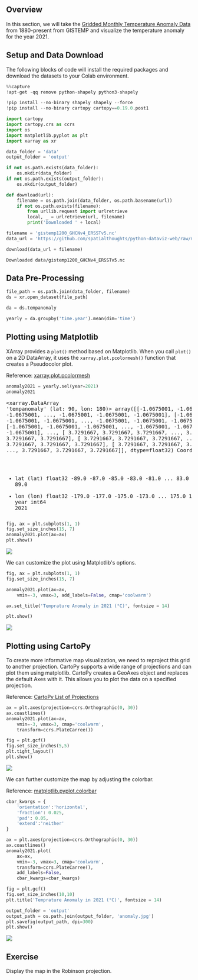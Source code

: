 ## Overview

In this section, we will take the [Gridded Monthly Temperature Anomaly Data](https://data.giss.nasa.gov/gistemp/) from 1880-present from GISTEMP and visualize the temperature anomaly for the year 2021.

## Setup and Data Download

The following blocks of code will install the required packages and download the datasets to your Colab environment.


```python
%%capture
!apt-get -qq remove python-shapely python3-shapely

!pip install --no-binary shapely shapely --force
!pip install --no-binary cartopy cartopy==0.19.0.post1
```


```python
import cartopy
import cartopy.crs as ccrs 
import os
import matplotlib.pyplot as plt
import xarray as xr
```


```python
data_folder = 'data'
output_folder = 'output'

if not os.path.exists(data_folder):
    os.mkdir(data_folder)
if not os.path.exists(output_folder):
    os.mkdir(output_folder)
```


```python
def download(url):
    filename = os.path.join(data_folder, os.path.basename(url))
    if not os.path.exists(filename):
        from urllib.request import urlretrieve
        local, _ = urlretrieve(url, filename)
        print('Downloaded ' + local)

filename = 'gistemp1200_GHCNv4_ERSSTv5.nc'
data_url = 'https://github.com/spatialthoughts/python-dataviz-web/raw/main/data/gistemp/'

download(data_url + filename)
```

    Downloaded data/gistemp1200_GHCNv4_ERSSTv5.nc


## Data Pre-Processing


```python
file_path = os.path.join(data_folder, filename)
ds = xr.open_dataset(file_path)
```


```python
da = ds.tempanomaly
```


```python
yearly = da.groupby('time.year').mean(dim='time')
```

## Plotting using Matplotlib

XArray provides a `plot()` method based on Matplotlib. When you call `plot()` on a 2D DataArray, it uses the `xarray.plot.pcolormesh()` function that creates a Pseudocolor plot.

Reference: [xarray.plot.pcolormesh](https://docs.xarray.dev/en/stable/generated/xarray.plot.pcolormesh.html#xarray.plot.pcolormesh)



```python
anomaly2021 = yearly.sel(year=2021)
anomaly2021
```




<div><svg style="position: absolute; width: 0; height: 0; overflow: hidden">
<defs>
<symbol id="icon-database" viewBox="0 0 32 32">
<path d="M16 0c-8.837 0-16 2.239-16 5v4c0 2.761 7.163 5 16 5s16-2.239 16-5v-4c0-2.761-7.163-5-16-5z"></path>
<path d="M16 17c-8.837 0-16-2.239-16-5v6c0 2.761 7.163 5 16 5s16-2.239 16-5v-6c0 2.761-7.163 5-16 5z"></path>
<path d="M16 26c-8.837 0-16-2.239-16-5v6c0 2.761 7.163 5 16 5s16-2.239 16-5v-6c0 2.761-7.163 5-16 5z"></path>
</symbol>
<symbol id="icon-file-text2" viewBox="0 0 32 32">
<path d="M28.681 7.159c-0.694-0.947-1.662-2.053-2.724-3.116s-2.169-2.030-3.116-2.724c-1.612-1.182-2.393-1.319-2.841-1.319h-15.5c-1.378 0-2.5 1.121-2.5 2.5v27c0 1.378 1.122 2.5 2.5 2.5h23c1.378 0 2.5-1.122 2.5-2.5v-19.5c0-0.448-0.137-1.23-1.319-2.841zM24.543 5.457c0.959 0.959 1.712 1.825 2.268 2.543h-4.811v-4.811c0.718 0.556 1.584 1.309 2.543 2.268zM28 29.5c0 0.271-0.229 0.5-0.5 0.5h-23c-0.271 0-0.5-0.229-0.5-0.5v-27c0-0.271 0.229-0.5 0.5-0.5 0 0 15.499-0 15.5 0v7c0 0.552 0.448 1 1 1h7v19.5z"></path>
<path d="M23 26h-14c-0.552 0-1-0.448-1-1s0.448-1 1-1h14c0.552 0 1 0.448 1 1s-0.448 1-1 1z"></path>
<path d="M23 22h-14c-0.552 0-1-0.448-1-1s0.448-1 1-1h14c0.552 0 1 0.448 1 1s-0.448 1-1 1z"></path>
<path d="M23 18h-14c-0.552 0-1-0.448-1-1s0.448-1 1-1h14c0.552 0 1 0.448 1 1s-0.448 1-1 1z"></path>
</symbol>
</defs>
</svg>
<style>/* CSS stylesheet for displaying xarray objects in jupyterlab.
 *
 */

:root {
  --xr-font-color0: var(--jp-content-font-color0, rgba(0, 0, 0, 1));
  --xr-font-color2: var(--jp-content-font-color2, rgba(0, 0, 0, 0.54));
  --xr-font-color3: var(--jp-content-font-color3, rgba(0, 0, 0, 0.38));
  --xr-border-color: var(--jp-border-color2, #e0e0e0);
  --xr-disabled-color: var(--jp-layout-color3, #bdbdbd);
  --xr-background-color: var(--jp-layout-color0, white);
  --xr-background-color-row-even: var(--jp-layout-color1, white);
  --xr-background-color-row-odd: var(--jp-layout-color2, #eeeeee);
}

html[theme=dark],
body.vscode-dark {
  --xr-font-color0: rgba(255, 255, 255, 1);
  --xr-font-color2: rgba(255, 255, 255, 0.54);
  --xr-font-color3: rgba(255, 255, 255, 0.38);
  --xr-border-color: #1F1F1F;
  --xr-disabled-color: #515151;
  --xr-background-color: #111111;
  --xr-background-color-row-even: #111111;
  --xr-background-color-row-odd: #313131;
}

.xr-wrap {
  display: block !important;
  min-width: 300px;
  max-width: 700px;
}

.xr-text-repr-fallback {
  /* fallback to plain text repr when CSS is not injected (untrusted notebook) */
  display: none;
}

.xr-header {
  padding-top: 6px;
  padding-bottom: 6px;
  margin-bottom: 4px;
  border-bottom: solid 1px var(--xr-border-color);
}

.xr-header > div,
.xr-header > ul {
  display: inline;
  margin-top: 0;
  margin-bottom: 0;
}

.xr-obj-type,
.xr-array-name {
  margin-left: 2px;
  margin-right: 10px;
}

.xr-obj-type {
  color: var(--xr-font-color2);
}

.xr-sections {
  padding-left: 0 !important;
  display: grid;
  grid-template-columns: 150px auto auto 1fr 20px 20px;
}

.xr-section-item {
  display: contents;
}

.xr-section-item input {
  display: none;
}

.xr-section-item input + label {
  color: var(--xr-disabled-color);
}

.xr-section-item input:enabled + label {
  cursor: pointer;
  color: var(--xr-font-color2);
}

.xr-section-item input:enabled + label:hover {
  color: var(--xr-font-color0);
}

.xr-section-summary {
  grid-column: 1;
  color: var(--xr-font-color2);
  font-weight: 500;
}

.xr-section-summary > span {
  display: inline-block;
  padding-left: 0.5em;
}

.xr-section-summary-in:disabled + label {
  color: var(--xr-font-color2);
}

.xr-section-summary-in + label:before {
  display: inline-block;
  content: '►';
  font-size: 11px;
  width: 15px;
  text-align: center;
}

.xr-section-summary-in:disabled + label:before {
  color: var(--xr-disabled-color);
}

.xr-section-summary-in:checked + label:before {
  content: '▼';
}

.xr-section-summary-in:checked + label > span {
  display: none;
}

.xr-section-summary,
.xr-section-inline-details {
  padding-top: 4px;
  padding-bottom: 4px;
}

.xr-section-inline-details {
  grid-column: 2 / -1;
}

.xr-section-details {
  display: none;
  grid-column: 1 / -1;
  margin-bottom: 5px;
}

.xr-section-summary-in:checked ~ .xr-section-details {
  display: contents;
}

.xr-array-wrap {
  grid-column: 1 / -1;
  display: grid;
  grid-template-columns: 20px auto;
}

.xr-array-wrap > label {
  grid-column: 1;
  vertical-align: top;
}

.xr-preview {
  color: var(--xr-font-color3);
}

.xr-array-preview,
.xr-array-data {
  padding: 0 5px !important;
  grid-column: 2;
}

.xr-array-data,
.xr-array-in:checked ~ .xr-array-preview {
  display: none;
}

.xr-array-in:checked ~ .xr-array-data,
.xr-array-preview {
  display: inline-block;
}

.xr-dim-list {
  display: inline-block !important;
  list-style: none;
  padding: 0 !important;
  margin: 0;
}

.xr-dim-list li {
  display: inline-block;
  padding: 0;
  margin: 0;
}

.xr-dim-list:before {
  content: '(';
}

.xr-dim-list:after {
  content: ')';
}

.xr-dim-list li:not(:last-child):after {
  content: ',';
  padding-right: 5px;
}

.xr-has-index {
  font-weight: bold;
}

.xr-var-list,
.xr-var-item {
  display: contents;
}

.xr-var-item > div,
.xr-var-item label,
.xr-var-item > .xr-var-name span {
  background-color: var(--xr-background-color-row-even);
  margin-bottom: 0;
}

.xr-var-item > .xr-var-name:hover span {
  padding-right: 5px;
}

.xr-var-list > li:nth-child(odd) > div,
.xr-var-list > li:nth-child(odd) > label,
.xr-var-list > li:nth-child(odd) > .xr-var-name span {
  background-color: var(--xr-background-color-row-odd);
}

.xr-var-name {
  grid-column: 1;
}

.xr-var-dims {
  grid-column: 2;
}

.xr-var-dtype {
  grid-column: 3;
  text-align: right;
  color: var(--xr-font-color2);
}

.xr-var-preview {
  grid-column: 4;
}

.xr-var-name,
.xr-var-dims,
.xr-var-dtype,
.xr-preview,
.xr-attrs dt {
  white-space: nowrap;
  overflow: hidden;
  text-overflow: ellipsis;
  padding-right: 10px;
}

.xr-var-name:hover,
.xr-var-dims:hover,
.xr-var-dtype:hover,
.xr-attrs dt:hover {
  overflow: visible;
  width: auto;
  z-index: 1;
}

.xr-var-attrs,
.xr-var-data {
  display: none;
  background-color: var(--xr-background-color) !important;
  padding-bottom: 5px !important;
}

.xr-var-attrs-in:checked ~ .xr-var-attrs,
.xr-var-data-in:checked ~ .xr-var-data {
  display: block;
}

.xr-var-data > table {
  float: right;
}

.xr-var-name span,
.xr-var-data,
.xr-attrs {
  padding-left: 25px !important;
}

.xr-attrs,
.xr-var-attrs,
.xr-var-data {
  grid-column: 1 / -1;
}

dl.xr-attrs {
  padding: 0;
  margin: 0;
  display: grid;
  grid-template-columns: 125px auto;
}

.xr-attrs dt,
.xr-attrs dd {
  padding: 0;
  margin: 0;
  float: left;
  padding-right: 10px;
  width: auto;
}

.xr-attrs dt {
  font-weight: normal;
  grid-column: 1;
}

.xr-attrs dt:hover span {
  display: inline-block;
  background: var(--xr-background-color);
  padding-right: 10px;
}

.xr-attrs dd {
  grid-column: 2;
  white-space: pre-wrap;
  word-break: break-all;
}

.xr-icon-database,
.xr-icon-file-text2 {
  display: inline-block;
  vertical-align: middle;
  width: 1em;
  height: 1.5em !important;
  stroke-width: 0;
  stroke: currentColor;
  fill: currentColor;
}
</style><pre class='xr-text-repr-fallback'>&lt;xarray.DataArray &#x27;tempanomaly&#x27; (lat: 90, lon: 180)&gt;
array([[-1.0675001, -1.0675001, -1.0675001, ..., -1.0675001, -1.0675001,
        -1.0675001],
       [-1.0675001, -1.0675001, -1.0675001, ..., -1.0675001, -1.0675001,
        -1.0675001],
       [-1.0675001, -1.0675001, -1.0675001, ..., -1.0675001, -1.0675001,
        -1.0675001],
       ...,
       [ 3.7291667,  3.7291667,  3.7291667, ...,  3.7291667,  3.7291667,
         3.7291667],
       [ 3.7291667,  3.7291667,  3.7291667, ...,  3.7291667,  3.7291667,
         3.7291667],
       [ 3.7291667,  3.7291667,  3.7291667, ...,  3.7291667,  3.7291667,
         3.7291667]], dtype=float32)
Coordinates:
  * lat      (lat) float32 -89.0 -87.0 -85.0 -83.0 -81.0 ... 83.0 85.0 87.0 89.0
  * lon      (lon) float32 -179.0 -177.0 -175.0 -173.0 ... 175.0 177.0 179.0
    year     int64 2021</pre><div class='xr-wrap' style='display:none'><div class='xr-header'><div class='xr-obj-type'>xarray.DataArray</div><div class='xr-array-name'>'tempanomaly'</div><ul class='xr-dim-list'><li><span class='xr-has-index'>lat</span>: 90</li><li><span class='xr-has-index'>lon</span>: 180</li></ul></div><ul class='xr-sections'><li class='xr-section-item'><div class='xr-array-wrap'><input id='section-98f57e26-0f3c-4717-8577-bc762dc6a782' class='xr-array-in' type='checkbox' checked><label for='section-98f57e26-0f3c-4717-8577-bc762dc6a782' title='Show/hide data repr'><svg class='icon xr-icon-database'><use xlink:href='#icon-database'></use></svg></label><div class='xr-array-preview xr-preview'><span>-1.068 -1.068 -1.068 -1.068 -1.068 ... 3.729 3.729 3.729 3.729 3.729</span></div><div class='xr-array-data'><pre>array([[-1.0675001, -1.0675001, -1.0675001, ..., -1.0675001, -1.0675001,
        -1.0675001],
       [-1.0675001, -1.0675001, -1.0675001, ..., -1.0675001, -1.0675001,
        -1.0675001],
       [-1.0675001, -1.0675001, -1.0675001, ..., -1.0675001, -1.0675001,
        -1.0675001],
       ...,
       [ 3.7291667,  3.7291667,  3.7291667, ...,  3.7291667,  3.7291667,
         3.7291667],
       [ 3.7291667,  3.7291667,  3.7291667, ...,  3.7291667,  3.7291667,
         3.7291667],
       [ 3.7291667,  3.7291667,  3.7291667, ...,  3.7291667,  3.7291667,
         3.7291667]], dtype=float32)</pre></div></div></li><li class='xr-section-item'><input id='section-98188a39-1955-4d36-9111-293a2698e247' class='xr-section-summary-in' type='checkbox'  checked><label for='section-98188a39-1955-4d36-9111-293a2698e247' class='xr-section-summary' >Coordinates: <span>(3)</span></label><div class='xr-section-inline-details'></div><div class='xr-section-details'><ul class='xr-var-list'><li class='xr-var-item'><div class='xr-var-name'><span class='xr-has-index'>lat</span></div><div class='xr-var-dims'>(lat)</div><div class='xr-var-dtype'>float32</div><div class='xr-var-preview xr-preview'>-89.0 -87.0 -85.0 ... 87.0 89.0</div><input id='attrs-1d7ec7a9-a1d9-45df-ba50-09cc924a3543' class='xr-var-attrs-in' type='checkbox' ><label for='attrs-1d7ec7a9-a1d9-45df-ba50-09cc924a3543' title='Show/Hide attributes'><svg class='icon xr-icon-file-text2'><use xlink:href='#icon-file-text2'></use></svg></label><input id='data-24970c2c-1e6b-41f6-b085-81119f359322' class='xr-var-data-in' type='checkbox'><label for='data-24970c2c-1e6b-41f6-b085-81119f359322' title='Show/Hide data repr'><svg class='icon xr-icon-database'><use xlink:href='#icon-database'></use></svg></label><div class='xr-var-attrs'><dl class='xr-attrs'><dt><span>standard_name :</span></dt><dd>latitude</dd><dt><span>long_name :</span></dt><dd>Latitude</dd><dt><span>units :</span></dt><dd>degrees_north</dd></dl></div><div class='xr-var-data'><pre>array([-89., -87., -85., -83., -81., -79., -77., -75., -73., -71., -69., -67.,
       -65., -63., -61., -59., -57., -55., -53., -51., -49., -47., -45., -43.,
       -41., -39., -37., -35., -33., -31., -29., -27., -25., -23., -21., -19.,
       -17., -15., -13., -11.,  -9.,  -7.,  -5.,  -3.,  -1.,   1.,   3.,   5.,
         7.,   9.,  11.,  13.,  15.,  17.,  19.,  21.,  23.,  25.,  27.,  29.,
        31.,  33.,  35.,  37.,  39.,  41.,  43.,  45.,  47.,  49.,  51.,  53.,
        55.,  57.,  59.,  61.,  63.,  65.,  67.,  69.,  71.,  73.,  75.,  77.,
        79.,  81.,  83.,  85.,  87.,  89.], dtype=float32)</pre></div></li><li class='xr-var-item'><div class='xr-var-name'><span class='xr-has-index'>lon</span></div><div class='xr-var-dims'>(lon)</div><div class='xr-var-dtype'>float32</div><div class='xr-var-preview xr-preview'>-179.0 -177.0 ... 177.0 179.0</div><input id='attrs-9e268711-ce83-4ade-b606-f9fec0473866' class='xr-var-attrs-in' type='checkbox' ><label for='attrs-9e268711-ce83-4ade-b606-f9fec0473866' title='Show/Hide attributes'><svg class='icon xr-icon-file-text2'><use xlink:href='#icon-file-text2'></use></svg></label><input id='data-a5bc0481-5ca2-4680-8cdf-a6e15cc8f6ae' class='xr-var-data-in' type='checkbox'><label for='data-a5bc0481-5ca2-4680-8cdf-a6e15cc8f6ae' title='Show/Hide data repr'><svg class='icon xr-icon-database'><use xlink:href='#icon-database'></use></svg></label><div class='xr-var-attrs'><dl class='xr-attrs'><dt><span>standard_name :</span></dt><dd>longitude</dd><dt><span>long_name :</span></dt><dd>Longitude</dd><dt><span>units :</span></dt><dd>degrees_east</dd></dl></div><div class='xr-var-data'><pre>array([-179., -177., -175., -173., -171., -169., -167., -165., -163., -161.,
       -159., -157., -155., -153., -151., -149., -147., -145., -143., -141.,
       -139., -137., -135., -133., -131., -129., -127., -125., -123., -121.,
       -119., -117., -115., -113., -111., -109., -107., -105., -103., -101.,
        -99.,  -97.,  -95.,  -93.,  -91.,  -89.,  -87.,  -85.,  -83.,  -81.,
        -79.,  -77.,  -75.,  -73.,  -71.,  -69.,  -67.,  -65.,  -63.,  -61.,
        -59.,  -57.,  -55.,  -53.,  -51.,  -49.,  -47.,  -45.,  -43.,  -41.,
        -39.,  -37.,  -35.,  -33.,  -31.,  -29.,  -27.,  -25.,  -23.,  -21.,
        -19.,  -17.,  -15.,  -13.,  -11.,   -9.,   -7.,   -5.,   -3.,   -1.,
          1.,    3.,    5.,    7.,    9.,   11.,   13.,   15.,   17.,   19.,
         21.,   23.,   25.,   27.,   29.,   31.,   33.,   35.,   37.,   39.,
         41.,   43.,   45.,   47.,   49.,   51.,   53.,   55.,   57.,   59.,
         61.,   63.,   65.,   67.,   69.,   71.,   73.,   75.,   77.,   79.,
         81.,   83.,   85.,   87.,   89.,   91.,   93.,   95.,   97.,   99.,
        101.,  103.,  105.,  107.,  109.,  111.,  113.,  115.,  117.,  119.,
        121.,  123.,  125.,  127.,  129.,  131.,  133.,  135.,  137.,  139.,
        141.,  143.,  145.,  147.,  149.,  151.,  153.,  155.,  157.,  159.,
        161.,  163.,  165.,  167.,  169.,  171.,  173.,  175.,  177.,  179.],
      dtype=float32)</pre></div></li><li class='xr-var-item'><div class='xr-var-name'><span>year</span></div><div class='xr-var-dims'>()</div><div class='xr-var-dtype'>int64</div><div class='xr-var-preview xr-preview'>2021</div><input id='attrs-80dd5963-5d2a-45fb-8542-0aca24901d49' class='xr-var-attrs-in' type='checkbox' disabled><label for='attrs-80dd5963-5d2a-45fb-8542-0aca24901d49' title='Show/Hide attributes'><svg class='icon xr-icon-file-text2'><use xlink:href='#icon-file-text2'></use></svg></label><input id='data-1e1a1d96-b519-46ad-9422-5556e2d47b57' class='xr-var-data-in' type='checkbox'><label for='data-1e1a1d96-b519-46ad-9422-5556e2d47b57' title='Show/Hide data repr'><svg class='icon xr-icon-database'><use xlink:href='#icon-database'></use></svg></label><div class='xr-var-attrs'><dl class='xr-attrs'></dl></div><div class='xr-var-data'><pre>array(2021)</pre></div></li></ul></div></li><li class='xr-section-item'><input id='section-e54c51d6-085c-42af-9677-14675572314d' class='xr-section-summary-in' type='checkbox' disabled ><label for='section-e54c51d6-085c-42af-9677-14675572314d' class='xr-section-summary'  title='Expand/collapse section'>Attributes: <span>(0)</span></label><div class='xr-section-inline-details'></div><div class='xr-section-details'><dl class='xr-attrs'></dl></div></li></ul></div></div>




```python
fig, ax = plt.subplots(1, 1)
fig.set_size_inches(15, 7)
anomaly2021.plot(ax=ax)
plt.show()
```


    
![](python-dataviz-output/06_mapping_gridded_datasets_files/06_mapping_gridded_datasets_12_0.png)
    


We can customize the plot using Matplotlib's options.


```python
fig, ax = plt.subplots(1, 1)
fig.set_size_inches(15, 7)

anomaly2021.plot(ax=ax,
    vmin=-3, vmax=3, add_labels=False, cmap='coolwarm')

ax.set_title('Temprature Anomaly in 2021 (°C)', fontsize = 14)

plt.show()
```


    
![](python-dataviz-output/06_mapping_gridded_datasets_files/06_mapping_gridded_datasets_14_0.png)
    


## Plotting using CartoPy

To create more informative map visualization, we need to reproject this grid to another projection. CartoPy supports a wide range of projections and can plot them using matplotlib. CartoPy creates a GeoAxes object and replaces the default Axes with it. This allows you to plot the data on a specified projection.

Reference: [CartoPy List of Projections](https://scitools.org.uk/cartopy/docs/latest/reference/crs.html?highlight=list#list-of-projections)


```python
ax = plt.axes(projection=ccrs.Orthographic(0, 30))
ax.coastlines()
anomaly2021.plot(ax=ax,
    vmin=-3, vmax=3, cmap='coolwarm',
    transform=ccrs.PlateCarree())

fig = plt.gcf()
fig.set_size_inches(5,5)
plt.tight_layout()
plt.show()
```


    
![](python-dataviz-output/06_mapping_gridded_datasets_files/06_mapping_gridded_datasets_17_0.png)
    


We can further customize the map by adjusting the colorbar. 

Reference: [matplotlib.pyplot.colorbar](https://matplotlib.org/stable/api/_as_gen/matplotlib.pyplot.colorbar.html)


```python
cbar_kwargs = {
    'orientation':'horizontal',
    'fraction': 0.025,
    'pad': 0.05,
    'extend':'neither'
}

ax = plt.axes(projection=ccrs.Orthographic(0, 30))
ax.coastlines()
anomaly2021.plot(
    ax=ax,
    vmin=-3, vmax=3, cmap='coolwarm',
    transform=ccrs.PlateCarree(),
    add_labels=False,
    cbar_kwargs=cbar_kwargs)

fig = plt.gcf()
fig.set_size_inches(10,10)
plt.title('Temprature Anomaly in 2021 (°C)', fontsize = 14)

output_folder = 'output'
output_path = os.path.join(output_folder, 'anomaly.jpg')
plt.savefig(output_path, dpi=300)
plt.show()
```


    
![](python-dataviz-output/06_mapping_gridded_datasets_files/06_mapping_gridded_datasets_19_0.png)
    


## Exercise

Display the map in the Robinson projection.
